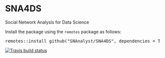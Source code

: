 # SNA4DS
Social Network Analysis for Data Science

Install the package using the <code>remotes</code> package as follows:
<div class="highlight highlight-source-r"><pre><span class="pl-e">remotes::install_github("SNAnalyst/SNA4DS", dependencies = TRUE)</span></pre></div>

<!-- badges: start -->
[![Travis build status](https://travis-ci.com/SNAnalyst/SNA4DS.svg?branch=master)](https://travis-ci.com/SNAnalyst/SNA4DS)
<!-- badges: end -->
